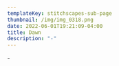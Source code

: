 ```yaml
---
templateKey: stitchscapes-sub-page
thumbnail: /img/img_0318.png
date: 2022-06-01T19:21:09-04:00
title: Dawn
description: "-"
---
```

\-